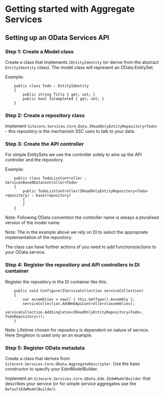 # Getting started with Aggregate Services

## Setting up an OData Services API

### Step 1: Create a Model class

Create a class that implements `IEntityIdentity` (or derive from the abstract `EntityIdentity` class). The model class will represent an OData EntitySet.

Example:

```
    public class Todo : EntityIdentity
    {
        public string Title { get; set; }
        public bool IsCompleted { get; set; }
    }
```

### Step 2: Create a repository class

Implement `Sitecore.Services.Core.Data.IReadOnlyEntityRepository<Todo>` - this repository is the mechanism SSC uses to talk to your data.

### Step 3: Create the API controller 

For simple EntitySets we use the controller solely to wire up the API controller and the repository.

Example:

```
    public class TodoListController : ServicesBaseODataController<Todo>
    {
        public TodoListController(IReadOnlyEntityRepository<Todo> repository) : base(repository)
        {
        }
    }
```

Note: Following OData convention the controller name is always a pluralised version of the model name. 

Note: The in the example above we rely on DI to select the appropriate implementation of the repository.

The class can have further actions of you need to add functions/actions to your OData service.

### Step 4: Register the repository and API controllers in DI container

Register the repository in the DI container like this:

```
    public void Configure(IServiceCollection serviceCollection)
    {
        var assemblies = new[] { this.GetType().Assembly };
        serviceCollection.AddWebApiControllers(assemblies);
        serviceCollection.AddSingleton<IReadOnlyEntityRepository<Todo>, TodoRepository>();
    }
```

Note: Lifetime chosen for repository is dependent on nature of service. Here Singleton is used only an an example.

### Step 5: Register OData metadata

Create a class that derives from `Sitecore.Services.Core.OData.AggregateDescriptor`. Use the base constructor to specify your EdmModelBuilder.

Implement an `Sitecore.Services.Core.OData.Edm.IEdmModelBuilder` that describes your service (or for simple service aggregates use the `DefaultEdmModelBuilder`). 
